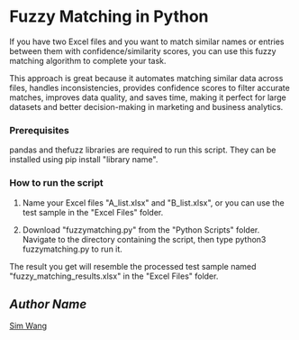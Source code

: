 # Fuzzy Matching in Python
  If you have two Excel files and you want to match similar names or entries between them with confidence/similarity scores, you can use this fuzzy matching algorithm to complete your task.
  
  This approach is great because it automates matching similar data across files, handles inconsistencies, provides confidence scores to filter accurate matches, improves data quality, and saves time, making it perfect for large datasets and better decision-making in marketing and business analytics.
  
### Prerequisites
  pandas and thefuzz libraries are required to run this script. They can be installed using pip install "library name".

### How to run the script

  1. Name your Excel files "A_list.xlsx" and "B_list.xlsx", or you can use the test sample in the "Excel Files" folder.
  
  2. Download "fuzzymatching.py" from the "Python Scripts" folder. Navigate to the directory containing the script, then type python3 fuzzymatching.py to run it.
  
  The result you get will resemble the processed test sample named "fuzzy_matching_results.xlsx" in the "Excel Files" folder.

## *Author Name*
[Sim Wang](https://github.com/simwang-codes)
